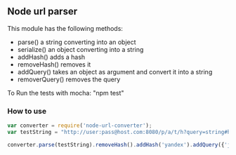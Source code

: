 ## Node url parser ##

This module has the following methods:
* parse() a string converting into an object
* serialize() an object converting into a string
* addHash() adds a hash
* removeHash() removes it
* addQuery() takes an object as argument and convert it into a string
* removerQuery() removes the query

To Run the tests with mocha: "npm test"

### How to use ###
```javascript
var converter = require('node-url-converter');
var testString = "http://user:pass@host.com:8080/p/a/t/h?query=string#hash";

converter.parse(testString).removeHash().addHash('yandex').addQuery({'job': 'given'}). serialize();// http://user:pass@host.com:8080/p/a/t/h?query=string&job=given#yandex
